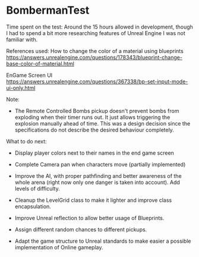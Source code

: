 # BombermanTest


Time spent on the test:
Around the 15 hours allowed in development, though I had to spend a bit more researching features of Unreal Engine I was not familiar with.


References used:
How to change the color of a material using blueprints
https://answers.unrealengine.com/questions/178343/blueprint-change-base-color-of-material.html

EnGame Screen UI
https://answers.unrealengine.com/questions/367338/bp-set-input-mode-ui-only.html



Note: 
- The Remote Controlled Bombs pickup doesn't prevent bombs from exploding when their timer runs out. It just allows triggering the explosion manually ahead of time. This was a design decision since the specifications do not describe the desired behaviour completely.


What to do next:
- Display player colors next to their names in the end game screen

- Complete Camera pan when characters move (partially implemented)

- Improve the AI, with proper pathfinding and better awareness of the whole arena (right now only one danger is taken into account). Add levels of difficulty.

- Cleanup the LevelGrid class to make it lighter and improve class encapsulation.
	
- Improve Unreal reflection to allow better usage of Blueprints.

- Assign different random chances to different pickups.

- Adapt the game structure to Unreal standards to make easier a possible implementation of Online gameplay.


	